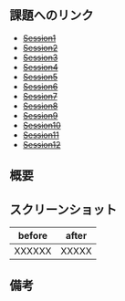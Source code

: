 ## 課題へのリンク

<!-- どれかの打ち消し線を外してください。 -->

- ~~[Session1](https://github.com/yumemi-inc/ios-training/blob/main/Documentation/AutoLayout.md)~~
- ~~[Session2](https://github.com/yumemi-inc/ios-training/blob/main/Documentation/API.md)~~
- ~~[Session3](https://github.com/yumemi-inc/ios-training/blob/main/Documentation/Error.md)~~
- ~~[Session4](https://github.com/yumemi-inc/ios-training/blob/main/Documentation/Json.md)~~
- ~~[Session5](https://github.com/yumemi-inc/ios-training/blob/main/Documentation/Codable.md)~~
- ~~[Session6](https://github.com/yumemi-inc/ios-training/blob/main/Documentation/VC_Lifecycle.md)~~
- ~~[Session7](https://github.com/yumemi-inc/ios-training/blob/main/Documentation/NotificationCenter.md)~~
- ~~[Session8](https://github.com/yumemi-inc/ios-training/blob/main/Documentation/UnitTest.md)~~
- ~~[Session9](https://github.com/yumemi-inc/ios-training/blob/main/Documentation/ThreadBlock.md)~~
- ~~[Session10](https://github.com/yumemi-inc/ios-training/blob/main/Documentation/Delegate.md)~~
- ~~[Session11](https://github.com/yumemi-inc/ios-training/blob/main/Documentation/Closure.md)~~
- ~~[Session12](https://github.com/yumemi-inc/ios-training/blob/main/Documentation/BugFix.md)~~

## 概要

<!-- 箇条書きで良いので、簡素に記載をお願い致します。 -->

## スクリーンショット

<!-- 
画面表示に変化がある場合、添付や参照リンク及び変化内容の記載をお願い致します。
特に、動作やアニメーションなどもレビューして欲しい場合は、動作確認手順を書いたり、スクリーンショットの添付をお願い致します。

(例)
見た目に関する変更がないため省略します。
決定ボタンをタップ時に、表示変化があります。動画添付致します。

※動画を添付できないときは、アニメーションGifに変換してください。

シミュレーターで録画するときのコマンド：
`$ xcrun simctl io booted recordVideo screen.mov`

Xcode12.5 以降であれば Command + R で可能

録画された動画をGifに変換するときのコマンド：
`$ ffmpeg -i screen.mov -vf "fps=15,scale=320:-1:flags=lanczos,split[s0][s1];[s0]palettegen[p];[s1][p]paletteuse" screen.gif`

もしffmpegがインストールされていない場合、Homebrweから簡単にインストールできます。
-->

| before | after |
|--------|-------|
| XXXXXX | XXXXX |

## 備考

<!-- 他に伝えておきたいことがあれば記載をお願いいたします。 -->

